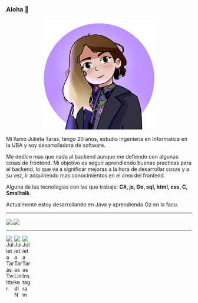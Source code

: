 ### Aloha 👋

<!--
**julitaras/julitaras** is a ✨ _special_ ✨ repository because its `README.md` (this file) appears on your GitHub profile.

Here are some ideas to get you started:

- 🔭 I’m currently working on ...
- 🌱 I’m currently learning ...
- 👯 I’m looking to collaborate on ...
- 🤔 I’m looking for help with ...
- 💬 Ask me about ...
- 📫 How to reach me: ...
- 😄 Pronouns: ...
- ⚡ Fun fact: ...
-->
<p align="center">
<img src="https://github.com/julitaras/julitaras/blob/master/Juli.png" width="300px">
</div>

Mi llamo Julieta Taras, tengo 20 años, estudio Ingenieria en Informatica en la UBA y soy desarrolladora de software.

Me dedico mas que nada al backend aunque me defiendo con algunas cosas de frontend.
Mi objetivo es seguir aprendiendo buenas practicas para el backend, lo que va a significar mejoras a la hora de desarrollar cosas y a su vez, ir adquiriendo mas conocimientos en el area del frontend.

Alguna de las tecnologias con las que trabaje: **C#, js, Go, sql, html, css, C, Smalltalk**.

Actualmente estoy desarrollando en Java y aprendiendo Oz en la facu.

---

<a href="https://github-readme-stats.vercel.app/api?username=julitaras&show_icons=true&hide_border=true&theme=dracula&title_color=c49dff&icon_color=c49dff">
  <img align="center" src="https://github-readme-stats.vercel.app/api?username=julitaras&show_icons=true&hide_border=true&theme=dracula&title_color=c49dff&icon_color=c49dff" />
</a>
<a href="https://github-readme-stats.vercel.app/api/top-langs/?username=julitaras&theme=dracula&title_color=c49dff&icon_color=c49dff&layout=compact">
  <img align="center" src="https://github-readme-stats.vercel.app/api/top-langs/?username=julitaras&theme=dracula&title_color=c49dff&icon_color=c49dff&layout=compact" />
</a>

---

<a href="https://twitter.com/JuliiTaras">
<img align="left" alt="Julieta Taras Twitter" width="22px" src="https://icongr.am/fontawesome/twitter.svg?size=128&color=c49dff" />
</a>
<a href="https://www.linkedin.com/in/julieta-taras/">
<img align="left" alt="Julieta Taras LinkedIN" width="22px" src="https://icongr.am/fontawesome/linkedin.svg?size=128&color=c49dff" />
</a>
<a href="https://www.instagram.com/juliitaras/">
<img align="left" alt="Julieta Taras Instagram" width="22px" src="https://icongr.am/fontawesome/instagram.svg?size=128&color=c49dff" />
</a>
